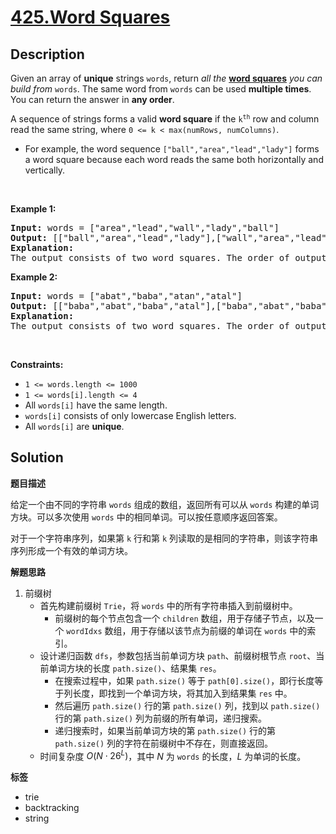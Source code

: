 # [425.Word Squares](https://leetcode.com/problems/word-squares/description/)

## Description

<p>Given an array of <strong>unique</strong> strings <code>words</code>, return <em>all the </em><strong><a href="https://en.wikipedia.org/wiki/Word_square" target="_blank">word squares</a></strong><em> you can build from </em><code>words</code>. The same word from <code>words</code> can be used <strong>multiple times</strong>. You can return the answer in <strong>any order</strong>.</p>

<p>A sequence of strings forms a valid <strong>word square</strong> if the <code>k<sup>th</sup></code> row and column read the same string, where <code>0 &lt;= k &lt; max(numRows, numColumns)</code>.</p>

<ul>
  <li>For example, the word sequence <code>[&quot;ball&quot;,&quot;area&quot;,&quot;lead&quot;,&quot;lady&quot;]</code> forms a word square because each word reads the same both horizontally and vertically.</li>
</ul>

<p>&nbsp;</p>
<p><strong class="example">Example 1:</strong></p>

<pre>
<strong>Input:</strong> words = [&quot;area&quot;,&quot;lead&quot;,&quot;wall&quot;,&quot;lady&quot;,&quot;ball&quot;]
<strong>Output:</strong> [[&quot;ball&quot;,&quot;area&quot;,&quot;lead&quot;,&quot;lady&quot;],[&quot;wall&quot;,&quot;area&quot;,&quot;lead&quot;,&quot;lady&quot;]]
<strong>Explanation:</strong>
The output consists of two word squares. The order of output does not matter (just the order of words in each word square matters).
</pre>

<p><strong class="example">Example 2:</strong></p>

<pre>
<strong>Input:</strong> words = [&quot;abat&quot;,&quot;baba&quot;,&quot;atan&quot;,&quot;atal&quot;]
<strong>Output:</strong> [[&quot;baba&quot;,&quot;abat&quot;,&quot;baba&quot;,&quot;atal&quot;],[&quot;baba&quot;,&quot;abat&quot;,&quot;baba&quot;,&quot;atan&quot;]]
<strong>Explanation:</strong>
The output consists of two word squares. The order of output does not matter (just the order of words in each word square matters).
</pre>

<p>&nbsp;</p>
<p><strong>Constraints:</strong></p>

<ul>
  <li><code>1 &lt;= words.length &lt;= 1000</code></li>
  <li><code>1 &lt;= words[i].length &lt;= 4</code></li>
  <li>All <code>words[i]</code> have the same length.</li>
  <li><code>words[i]</code> consists of only lowercase English letters.</li>
  <li>All <code>words[i]</code> are <strong>unique</strong>.</li>
</ul>

## Solution

**题目描述**

给定一个由不同的字符串 `words` 组成的数组，返回所有可以从 `words` 构建的单词方块。可以多次使用 `words` 中的相同单词。可以按任意顺序返回答案。

对于一个字符串序列，如果第 `k` 行和第 `k` 列读取的是相同的字符串，则该字符串序列形成一个有效的单词方块。

**解题思路**

1. 前缀树
   - 首先构建前缀树 `Trie`，将 `words` 中的所有字符串插入到前缀树中。
     - 前缀树的每个节点包含一个 `children` 数组，用于存储子节点，以及一个 `wordIdxs` 数组，用于存储以该节点为前缀的单词在 `words` 中的索引。
   - 设计递归函数 `dfs`，参数包括当前单词方块 `path`、前缀树根节点 `root`、当前单词方块的长度 `path.size()`、结果集 `res`。
     - 在搜索过程中，如果 `path.size()` 等于 `path[0].size()`，即行长度等于列长度，即找到一个单词方块，将其加入到结果集 `res` 中。
     - 然后遍历 `path.size()` 行的第 `path.size()` 列，找到以 `path.size()` 行的第 `path.size()` 列为前缀的所有单词，递归搜索。
     - 递归搜索时，如果当前单词方块的第 `path.size()` 行的第 `path.size()` 列的字符在前缀树中不存在，则直接返回。
   - 时间复杂度 $O(N \cdot 26^L)$，其中 $N$ 为 `words` 的长度，$L$ 为单词的长度。

**标签**

- trie
- backtracking
- string
